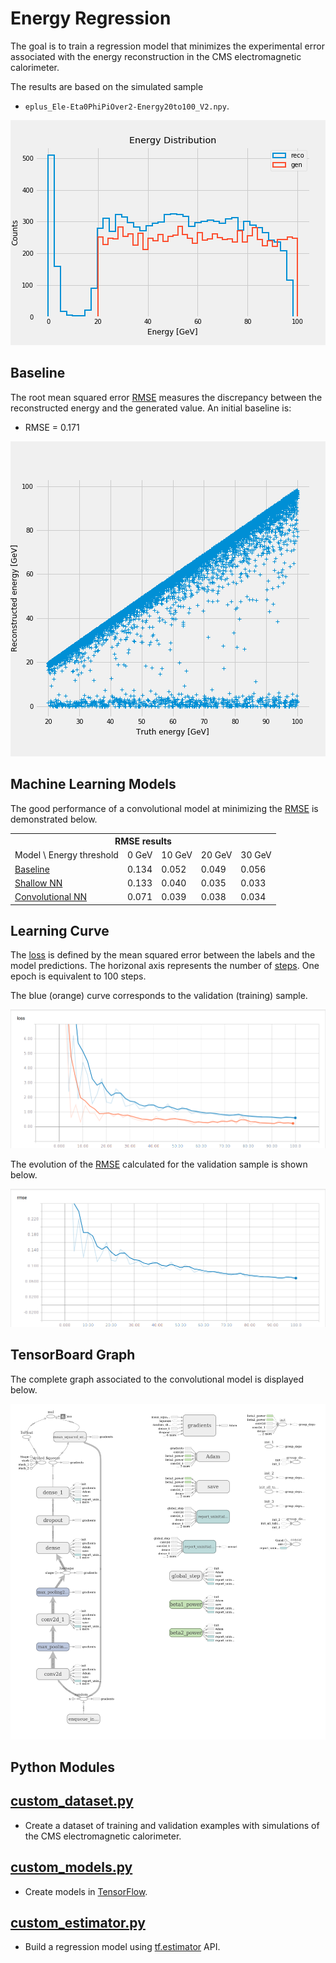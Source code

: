 # Energy Regression

The goal is to train a regression model that minimizes the experimental error
associated with the energy reconstruction in the CMS electromagnetic calorimeter.

The results are based on the simulated sample

- `eplus_Ele-Eta0PhiPiOver2-Energy20to100_V2.npy`.

![](notebooks/gen_energy.png)

## Baseline

The root mean squared error [RMSE](python/custom_estimator.py#L58) measures
the discrepancy between the reconstructed energy and the generated value.
An initial baseline is:

- RMSE = 0.171

![](notebooks/reco_vs_gen_energy.png)

## Machine Learning Models
The good performance of a convolutional model at minimizing the
[RMSE](python/custom_estimator.py#L58) is demonstrated below.

<table>
  <tr>
    <th colspan="6"><span style="font-weight:bold">RMSE results</span></th>
  </tr>
  <tr>
    <td>Model \ Energy threshold</td>
    <td>0 GeV</td>
    <td>10 GeV</td>
    <td>20 GeV</td>
    <td>30 GeV</td>
  </tr>
  <tr>
    <td><a href="https://github.com/jruizvar/ml-physics/blob/regression/python/custom_models.py#L6-L13">Baseline</a></td>
    <td>0.134</td>
    <td>0.052</td>
    <td>0.049</td>
    <td>0.056</td>
  </tr>
  <tr>
    <td><a href="https://github.com/jruizvar/ml-physics/blob/regression/python/custom_models.py#L16-L31">Shallow NN</a></td>
    <td>0.133</td>
    <td>0.040</td>
    <td>0.035</td>
    <td>0.033</td>
  </tr>
  <tr>
    <td><a href="https://github.com/jruizvar/ml-physics/blob/regression/python/custom_models.py#L34-L69">Convolutional NN</a></td>
    <td>0.071</td>
    <td>0.039</td>
    <td>0.038</td>
    <td>0.034</td>
  </tr>
</table>

## Learning Curve
The [loss](python/custom_estimator.py#L45) is defined by the mean squared error
between the labels and the model predictions. The horizonal axis represents the
number of [steps](python/custom_estimator.py#L80). One epoch is equivalent to
100 steps.

The blue (orange) curve corresponds to the validation (training) sample.

![](doc/learning_curve.png)

The evolution of the [RMSE](python/custom_estimator.py#L58) calculated for the
validation sample is shown below.

![](doc/rmse.png)

## TensorBoard Graph

The complete graph associated to the convolutional model is displayed below.

![](doc/graph.png)

## Python Modules

## [custom_dataset.py](python/custom_dataset.py)
- Create a dataset of training and validation examples with simulations of the
CMS electromagnetic calorimeter.

## [custom_models.py](python/custom_models.py)
- Create models in [TensorFlow](https://www.tensorflow.org).

## [custom_estimator.py](python/custom_estimator.py)
- Build a regression model using
[tf.estimator](https://www.tensorflow.org/api_docs/python/tf/estimator) API.
